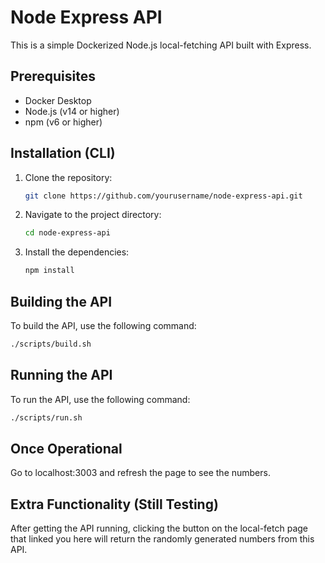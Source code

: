 # Node Express API

This is a simple Dockerized Node.js local-fetching API built with Express.

## Prerequisites

- Docker Desktop
- Node.js (v14 or higher)
- npm (v6 or higher)

## Installation (CLI)

1. Clone the repository:
   ```sh
   git clone https://github.com/yourusername/node-express-api.git
   ```
2. Navigate to the project directory:
   ```sh
   cd node-express-api
   ```
3. Install the dependencies:
   ```sh
   npm install
   ```

## Building the API

To build the API, use the following command:

```sh
./scripts/build.sh
```

## Running the API

To run the API, use the following command:

```sh
./scripts/run.sh
```

## Once Operational

Go to localhost:3003 and refresh the page to see the numbers.

## Extra Functionality (Still Testing)

After getting the API running, clicking the button on the local-fetch page that linked you here will return the randomly generated numbers from this API.
